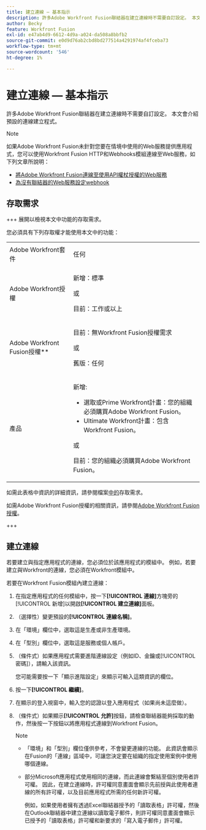 ```yaml
---
title: 建立連線 — 基本指示
description: 許多Adobe Workfront Fusion聯結器在建立連線時不需要自訂設定。 本文會介紹預設的連線建立程式。
author: Becky
feature: Workfront Fusion
exl-id: e47ab4d9-6612-4d9a-a024-da508a8bbfb2
source-git-commit: e0d9d76ab2cbd8bd277514a4291974af4fceba73
workflow-type: tm+mt
source-wordcount: '546'
ht-degree: 1%

---
```


# 建立連線 — 基本指示

許多Adobe Workfront Fusion聯結器在建立連線時不需要自訂設定。 本文會介紹預設的連線建立程式。

>[!NOTE]
>
>
>如果Adobe Workfront Fusion未針對您要在情境中使用的Web服務提供應用程式，您可以使用Workfront Fusion HTTP和Webhooks模組連線至Web服務，如下列文章所說明：
>
>* [將Adobe Workfront Fusion連線至使用API權杖授權的Web服務](/help/workfront-fusion/create-scenarios/connect-to-apps/connect-wf-web-service-uses-api-token-auth.md)
>* [為沒有聯結器的Web服務設定webhook](/help/workfront-fusion/create-scenarios/add-modules/receive-a-webhook-from-a-web-service.md)

## 存取需求

+++ 展開以檢視本文中功能的存取需求。

您必須具有下列存取權才能使用本文中的功能：

<table style="table-layout:auto">
 <col> 
 <col> 
 <tbody> 
  <tr> 
   <td role="rowheader">Adobe Workfront套件 
   <td> <p>任何</p> </td> 
  </tr> 
  <tr data-mc-conditions=""> 
   <td role="rowheader">Adobe Workfront授權</td> 
   <td> <p>新增：標準</p><p>或</p><p>目前：工作或以上</p> </td> 
  </tr> 
  <tr> 
   <td role="rowheader">Adobe Workfront Fusion授權**</td> 
   <td>
   <p>目前：無Workfront Fusion授權需求</p>
   <p>或</p>
   <p>舊版：任何 </p>
   </td> 
  </tr> 
  <tr> 
   <td role="rowheader">產品</td> 
   <td>
   <p>新增:</p> <ul><li>選取或Prime Workfront計畫：您的組織必須購買Adobe Workfront Fusion。</li><li>Ultimate Workfront計畫：包含Workfront Fusion。</li></ul>
   <p>或</p>
   <p>目前：您的組織必須購買Adobe Workfront Fusion。</p>
   </td> 
  </tr>
 </tbody> 
</table>

如需此表格中資訊的詳細資訊，請參閱檔案[中的](/help/workfront-fusion/references/licenses-and-roles/access-level-requirements-in-documentation.md)存取需求。

如需Adobe Workfront Fusion授權的相關資訊，請參閱[Adobe Workfront Fusion授權](/help/workfront-fusion/set-up-and-manage-workfront-fusion/licensing-operations-overview/license-automation-vs-integration.md)。

+++

## 建立連線

若要建立與指定應用程式的連線，您必須位於該應用程式的模組中。 例如，若要建立與Workfront的連線，您必須在Workfront模組中。

若要在Workfront Fusion模組內建立連線：

1. 在指定應用程式的任何模組中，按一下&#x200B;**[!UICONTROL 連線]**&#x200B;方塊旁的[!UICONTROL 新增]以開啟&#x200B;**[!UICONTROL 建立連線]**&#x200B;面板。
1. （選擇性）變更預設的&#x200B;**[!UICONTROL 連線名稱]**。
1. 在「環境」欄位中，選取這是生產或非生產環境。
1. 在「型別」欄位中，選取這是服務或個人帳戶。
1. （條件式）如果應用程式需要進階連線設定（例如ID、金鑰或[!UICONTROL 密碼]），請輸入該資訊。

   您可能需要按一下「顯示進階設定」**&#x200B;**&#x200B;來顯示可輸入這類資訊的欄位。

1. 按一下&#x200B;**[!UICONTROL 繼續]**。
1. 在顯示的登入視窗中，輸入您的認證以登入應用程式（如果尚未這麼做）。
1. （條件式）如果顯示&#x200B;**[!UICONTROL 允許]**&#x200B;按鈕，請檢查聯結器能夠採取的動作，然後按一下按鈕以將應用程式連線到Workfront Fusion。

   >[!NOTE]
   >
   >* 「環境」和「型別」欄位僅供參考，不會變更連線的功能。 此資訊會顯示在Fusion的「連線」區域中，可讓您決定要在組織的指定使用案例中使用哪個連線。
   >* 部分Microsoft應用程式使用相同的連線，而此連線會繫結至個別使用者許可權。 因此，在建立連線時，許可權同意畫面會顯示先前授與此使用者連線的所有許可權，以及目前應用程式所需的任何新許可權。
   >
   >   例如，如果使用者擁有透過Excel聯結器授予的「讀取表格」許可權，然後在Outlook聯結器中建立連線以讀取電子郵件，則許可權同意畫面會顯示已授予的「讀取表格」許可權和新要求的「寫入電子郵件」許可權。
